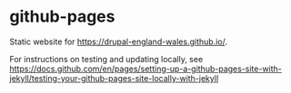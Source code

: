 # github-pages
Static website for https://drupal-england-wales.github.io/.

For instructions on testing and updating locally, see https://docs.github.com/en/pages/setting-up-a-github-pages-site-with-jekyll/testing-your-github-pages-site-locally-with-jekyll
